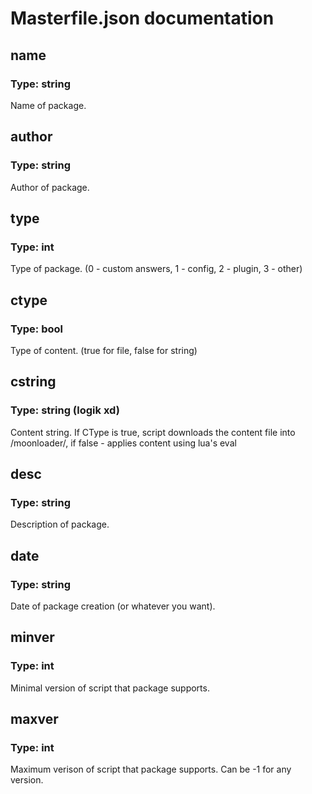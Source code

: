 # Masterfile.json documentation
## name
### Type: string
Name of package.
## author
### Type: string
Author of package.
## type
### Type: int
Type of package. (0 - custom answers, 1 - config, 2 - plugin, 3 - other)
## ctype
### Type: bool
Type of content. (true for file, false for string)
## cstring
### Type: string (logik xd)
Content string. If CType is true, script downloads the content file into /moonloader/, if false - applies content using lua's eval
## desc
### Type: string
Description of package.
## date
### Type: string
Date of package creation (or whatever you want).
## minver
### Type: int
Minimal version of script that package supports.
## maxver
### Type: int
Maximum verison of script that package supports. Can be -1 for any version.
